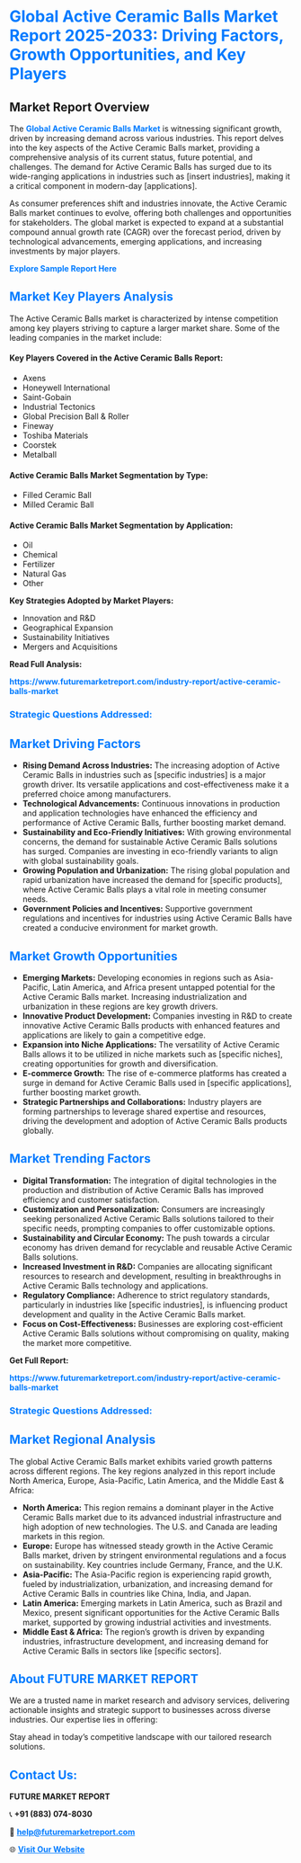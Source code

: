 <h1 style="color: #007BFF;">Global Active Ceramic Balls Market Report 2025-2033: Driving Factors, Growth Opportunities, and Key Players</h1>

<section id="overview">
<h2>Market Report Overview</h2>
<p>The <a href="https://www.futuremarketreport.com/industry-report/active-ceramic-balls-market" style="color: #007BFF; text-decoration: none;"><strong>Global Active Ceramic Balls Market</strong></a> is witnessing significant growth, driven by increasing demand across various industries. This report delves into the key aspects of the Active Ceramic Balls market, providing a comprehensive analysis of its current status, future potential, and challenges. The demand for Active Ceramic Balls has surged due to its wide-ranging applications in industries such as [insert industries], making it a critical component in modern-day [applications].</p>
<p>As consumer preferences shift and industries innovate, the Active Ceramic Balls market continues to evolve, offering both challenges and opportunities for stakeholders. The global market is expected to expand at a substantial compound annual growth rate (CAGR) over the forecast period, driven by technological advancements, emerging applications, and increasing investments by major players.</p>
</section>

<section id="overview">
<p><a href="https://www.futuremarketreport.com/request-sample/reportId=50542" style="color: #007BFF; text-decoration: none;"><strong>Explore Sample Report Here</strong></a></p>
</section>

<section id="key-players">
<h2 style="color: #007BFF;">Market Key Players Analysis</h2>
<p>The Active Ceramic Balls market is characterized by intense competition among key players striving to capture a larger market share. Some of the leading companies in the market include:</p>
<h4>Key Players Covered in the Active Ceramic Balls Report:</h4>
<ul><li>Axens</li><li>Honeywell International</li><li>Saint-Gobain</li><li>Industrial Tectonics</li><li>Global Precision Ball &amp; Roller</li><li>Fineway</li><li>Toshiba Materials</li><li>Coorstek</li><li>Metalball</li></ul>
<h4>Active Ceramic Balls Market Segmentation by Type:</h4>
<ul><li>Filled Ceramic Ball</li><li>Milled Ceramic Ball</li></ul>

<h4>Active Ceramic Balls Market Segmentation by Application:</h4>
<ul><li>Oil</li><li>Chemical</li><li>Fertilizer</li><li>Natural Gas</li><li>Other</li></ul>
<p><strong>Key Strategies Adopted by Market Players:</strong></p>
<ul>
<li>Innovation and R&D</li>
<li>Geographical Expansion</li>
<li>Sustainability Initiatives</li>
<li>Mergers and Acquisitions</li>
</ul>
</section>

<section>
<p><strong>Read Full Analysis: </strong></p><a href="https://www.futuremarketreport.com/industry-report/active-ceramic-balls-market" style="color: #007BFF; text-decoration: none;"><strong>https://www.futuremarketreport.com/industry-report/active-ceramic-balls-market</strong></a>
<h3 style="color: #007BFF;">Strategic Questions Addressed:</h3>
</section>

<section id="driving-factors">
<h2 style="color: #007BFF;">Market Driving Factors</h2>
<ul>
<li><strong>Rising Demand Across Industries:</strong> The increasing adoption of Active Ceramic Balls in industries such as [specific industries] is a major growth driver. Its versatile applications and cost-effectiveness make it a preferred choice among manufacturers.</li>
<li><strong>Technological Advancements:</strong> Continuous innovations in production and application technologies have enhanced the efficiency and performance of Active Ceramic Balls, further boosting market demand.</li>
<li><strong>Sustainability and Eco-Friendly Initiatives:</strong> With growing environmental concerns, the demand for sustainable Active Ceramic Balls solutions has surged. Companies are investing in eco-friendly variants to align with global sustainability goals.</li>
<li><strong>Growing Population and Urbanization:</strong> The rising global population and rapid urbanization have increased the demand for [specific products], where Active Ceramic Balls plays a vital role in meeting consumer needs.</li>
<li><strong>Government Policies and Incentives:</strong> Supportive government regulations and incentives for industries using Active Ceramic Balls have created a conducive environment for market growth.</li>
</ul>
</section>

<section id="growth-opportunities">
<h2 style="color: #007BFF;">Market Growth Opportunities</h2>
<ul>
<li><strong>Emerging Markets:</strong> Developing economies in regions such as Asia-Pacific, Latin America, and Africa present untapped potential for the Active Ceramic Balls market. Increasing industrialization and urbanization in these regions are key growth drivers.</li>
<li><strong>Innovative Product Development:</strong> Companies investing in R&D to create innovative Active Ceramic Balls products with enhanced features and applications are likely to gain a competitive edge.</li>
<li><strong>Expansion into Niche Applications:</strong> The versatility of Active Ceramic Balls allows it to be utilized in niche markets such as [specific niches], creating opportunities for growth and diversification.</li>
<li><strong>E-commerce Growth:</strong> The rise of e-commerce platforms has created a surge in demand for Active Ceramic Balls used in [specific applications], further boosting market growth.</li>
<li><strong>Strategic Partnerships and Collaborations:</strong> Industry players are forming partnerships to leverage shared expertise and resources, driving the development and adoption of Active Ceramic Balls products globally.</li>
</ul>
</section>

<section id="trending-factors">
<h2 style="color: #007BFF;">Market Trending Factors</h2>
<ul>
<li><strong>Digital Transformation:</strong> The integration of digital technologies in the production and distribution of Active Ceramic Balls has improved efficiency and customer satisfaction.</li>
<li><strong>Customization and Personalization:</strong> Consumers are increasingly seeking personalized Active Ceramic Balls solutions tailored to their specific needs, prompting companies to offer customizable options.</li>
<li><strong>Sustainability and Circular Economy:</strong> The push towards a circular economy has driven demand for recyclable and reusable Active Ceramic Balls solutions.</li>
<li><strong>Increased Investment in R&D:</strong> Companies are allocating significant resources to research and development, resulting in breakthroughs in Active Ceramic Balls technology and applications.</li>
<li><strong>Regulatory Compliance:</strong> Adherence to strict regulatory standards, particularly in industries like [specific industries], is influencing product development and quality in the Active Ceramic Balls market.</li>
<li><strong>Focus on Cost-Effectiveness:</strong> Businesses are exploring cost-efficient Active Ceramic Balls solutions without compromising on quality, making the market more competitive.</li>
</ul>
</section>

<section>
<p><strong>Get Full Report: </strong></p><a href="https://www.futuremarketreport.com/industry-report/active-ceramic-balls-market" style="color: #007BFF; text-decoration: none;"><strong>https://www.futuremarketreport.com/industry-report/active-ceramic-balls-market</strong></a>
<h3 style="color: #007BFF;">Strategic Questions Addressed:</h3>
</section>


<section id="regional-analysis">
<h2 style="color: #007BFF;">Market Regional Analysis</h2>
<p>The global Active Ceramic Balls market exhibits varied growth patterns across different regions. The key regions analyzed in this report include North America, Europe, Asia-Pacific, Latin America, and the Middle East & Africa:</p>
<ul>
<li><strong>North America:</strong> This region remains a dominant player in the Active Ceramic Balls market due to its advanced industrial infrastructure and high adoption of new technologies. The U.S. and Canada are leading markets in this region.</li>
<li><strong>Europe:</strong> Europe has witnessed steady growth in the Active Ceramic Balls market, driven by stringent environmental regulations and a focus on sustainability. Key countries include Germany, France, and the U.K.</li>
<li><strong>Asia-Pacific:</strong> The Asia-Pacific region is experiencing rapid growth, fueled by industrialization, urbanization, and increasing demand for Active Ceramic Balls in countries like China, India, and Japan.</li>
<li><strong>Latin America:</strong> Emerging markets in Latin America, such as Brazil and Mexico, present significant opportunities for the Active Ceramic Balls market, supported by growing industrial activities and investments.</li>
<li><strong>Middle East & Africa:</strong> The region’s growth is driven by expanding industries, infrastructure development, and increasing demand for Active Ceramic Balls in sectors like [specific sectors].</li>
</ul>
</section>

<footer>
<h2 style="color: #007BFF;">About FUTURE MARKET REPORT</h2>
<p>We are a trusted name in market research and advisory services, delivering actionable insights and strategic support to businesses across diverse industries. Our expertise lies in offering:</p>

<p>Stay ahead in today’s competitive landscape with our tailored research solutions.</p>

<h2 style="color: #007BFF;">Contact Us:</h2>
<p><strong>FUTURE MARKET REPORT</strong></p>
<p>📞 <strong>+91 (883) 074-8030</strong></p>
<p>📧 <strong><a href="mailto:help@futuremarketreport.com" style="color: #007BFF;">help@futuremarketreport.com</a></strong></p>
<p>🌐 <strong><a href="https://www.futuremarketreport.com/" style="color: #007BFF;">Visit Our Website</a></strong></p>
</footer>